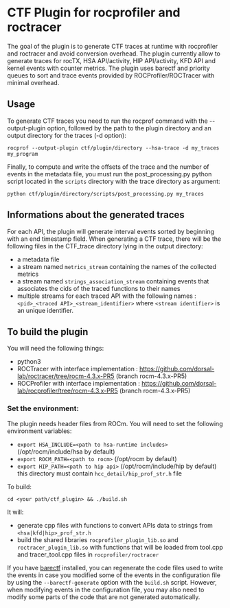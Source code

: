 # CTF Plugin for rocprofiler and roctracer

The goal of the plugin is to generate CTF traces at runtime with rocprofiler and roctracer and avoid conversion overhead.
The plugin currently allow to generate traces for rocTX, HSA API/activity, HIP API/activity, KFD API and kernel events with counter metrics.
The plugin uses barectf and priority queues to sort and trace events provided by ROCProfiler/ROCTracer with minimal overhead.


## Usage

To generate CTF traces you need to run the rocprof command with the --output-plugin option, followed by the path to the plugin directory and an output directory for the traces (-d option):

```rocprof --output-plugin ctf/plugin/directory --hsa-trace -d my_traces my_program```

Finally, to compute and write the offsets of the trace and the number of events in the metadata file, you must run the post_processing.py python script located in the ```scripts``` directory with the trace directory as argument:
```
python ctf/plugin/directory/scripts/post_processing.py my_traces
```

## Informations about the generated traces

For each API, the plugin will generate interval events sorted by beginning with an end timestamp field.
When generating a CTF trace, there will be the following files in the CTF_trace directory lying in the output directory:
- a metadata file
- a stream named `metrics_stream` containing the names of the collected metrics 
- a stream named `strings_association_stream` containing events that associates the cids of the traced functions to their names
- multiple streams for each traced API with the following names : `<pid>_<traced API>_<stream_identifier>` where `<stream identifier>` is an unique identifier.


## To build the plugin

You will need the following things:
- python3
- ROCTracer with interface implementation  : <https://github.com/dorsal-lab/roctracer/tree/rocm-4.3.x-PR5> (branch rocm-4.3.x-PR5)
- ROCProfiler with interface implementation : <https://github.com/dorsal-lab/rocprofiler/tree/rocm-4.3.x-PR5> (branch rocm-4.3.x-PR5)

### Set the environment:

The plugin needs header files from ROCm. You will need to set the following environment variables:
- `export HSA_INCLUDE=<path to hsa-runtime includes>` (/opt/rocm/include/hsa by default)
- `export ROCM_PATH=<path to rocm>` (/opt/rocm by default)
- `export HIP_PATH=<path to hip api>` (/opt/rocm/include/hip by default) this directory must contain `hcc_detail/hip_prof_str.h` file


To build:
```
cd <your path/ctf_plugin> && ./build.sh
```
It will:
- generate cpp files with functions to convert APIs data to strings from `<hsa|kfd|hip>_prof_str.h`
- build the shared libraries `rocprofiler_plugin_lib.so` and `roctracer_plugin_lib.so` with functions that will be loaded from tool.cpp and tracer_tool.cpp files in `rocprofiler/roctracer`

If you have [barectf](https://barectf.org/docs/barectf/3.0/index.html) installed, you can regenerate the code files used to write the events in case you modified some of the events in the configuration file by using the `--barectf-generate` option with the `build.sh` script. However, when modifying events in the configuration file, you may also need to modify some parts of the code that are not generated automatically.

